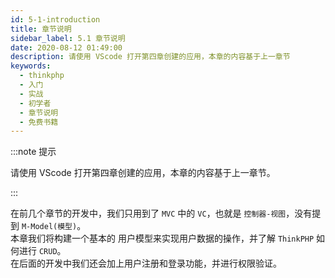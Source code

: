 ```yaml
---
id: 5-1-introduction
title: 章节说明
sidebar_label: 5.1 章节说明
date: 2020-08-12 01:49:00
description: 请使用 VScode 打开第四章创建的应用，本章的内容基于上一章节
keywords:
  - thinkphp
  - 入门
  - 实战
  - 初学者
  - 章节说明
  - 免费书籍
---
```


:::note 提示

请使用 VScode 打开第四章创建的应用，本章的内容基于上一章节。

:::

在前几个章节的开发中，我们只用到了 `MVC` 中的 `VC`，也就是 `控制器-视图`，没有提到 `M-Model(模型)`。  
本章我们将构建一个基本的 用户模型来实现用户数据的操作，并了解 `ThinkPHP` 如何进行 `CRUD`。  
在后面的开发中我们还会加上用户注册和登录功能，并进行权限验证。
